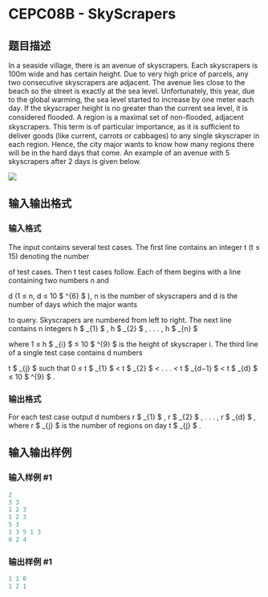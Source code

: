 # CEPC08B - SkyScrapers

## 题目描述

In a seaside village, there is an avenue of skyscrapers. Each skyscrapers is 100m wide and has certain height. Due to very high price of parcels, any two consecutive skyscrapers are adjacent. The avenue lies close to the beach so the street is exactly at the sea level. Unfortunately, this year, due to the global warming, the sea level started to increase by one meter each day. If the skyscraper height is no greater than the current sea level, it is considered ﬂooded. A region is a maximal set of non-ﬂooded, adjacent skyscrapers. This term is of particular importance, as it is suﬃcient to deliver goods (like current, carrots or cabbages) to any single skyscraper in each region. Hence, the city major wants to know how many regions there will be in the hard days that come. An example of an avenue with 5 skyscrapers after 2 days is given below.

![](https://cdn.luogu.com.cn/upload/vjudge_pic/SP3459/c7856a17a2aa285d6178f2cc07f2dc8438b57d6a.png)

## 输入输出格式

### 输入格式

The input contains several test cases. The ﬁrst line contains an integer t (t ≤ 15) denoting the number

of test cases. Then t test cases follow. Each of them begins with a line containing two numbers n and

d (1 ≤ n, d ≤ 10 $ ^{6} $ ), n is the number of skyscrapers and d is the number of days which the major wants

to query. Skyscrapers are numbered from left to right. The next line contains n integers h $ _{1} $ , h $ _{2} $ , . . . , h $ _{n} $

where 1 ≤ h $ _{i} $ ≤ 10 $ ^{9} $ is the height of skyscraper i. The third line of a single test case contains d numbers

t $ _{j} $ such that 0 ≤ t $ _{1} $ < t $ _{2} $ < . . . < t $ _{d&#8722;1} $ < t $ _{d} $ ≤ 10 $ ^{9} $ .

### 输出格式

For each test case output d numbers r $ _{1} $ , r $ _{2} $ , . . . , r $ _{d} $ , where r $ _{j} $ is the number of regions on day t $ _{j} $ .

## 输入输出样例

### 输入样例 #1

```cpp
2
3 3
1 2 3
1 2 3
5 3
1 3 5 1 3
0 2 4
```


### 输出样例 #1

```cpp
1 1 0
1 2 1
```


